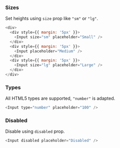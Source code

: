 ### Sizes

Set heights using `size` prop like `"sm"` or `"lg"`.

```js
<div>
  <div style={{ margin: '5px' }}>
    <Input size="sm" placeholder="Small" />
  </div>
  <div style={{ margin: '5px' }}>
    <Input placeholder="Medium" />
  </div>
  <div style={{ margin: '5px' }}>
    <Input size="lg" placeholder="Large" />
  </div>
</div>
```

### Types

All HTML5 types are supported, `"number"` is adapted.

```js
<Input type="number" placeholder="100" />
```

### Disabled

Disable using `disabled` prop.

```js
<Input disabled placeholder="Disabled" />
```
